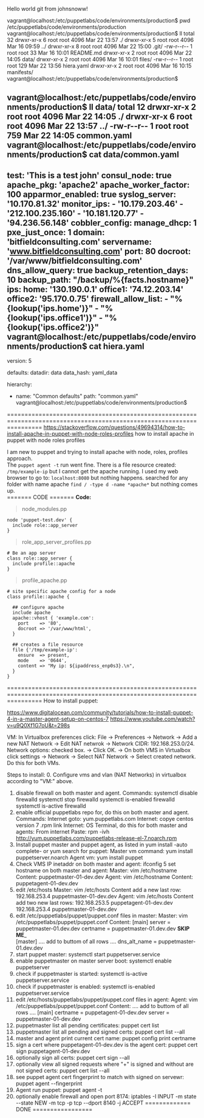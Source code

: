 Hello world git from johnsnoww!


vagrant@localhost:/etc/puppetlabs/code/environments/production$ pwd
/etc/puppetlabs/code/environments/production
vagrant@localhost:/etc/puppetlabs/code/environments/production$ ll
total 32
drwxr-xr-x 6 root root 4096 Mar 22 13:57 ./
drwxr-xr-x 5 root root 4096 Mar 16 09:59 ../
drwxr-xr-x 8 root root 4096 Mar 22 15:00 .git/
-rw-r--r-- 1 root root   33 Mar 16 10:01 README.md
drwxr-xr-x 2 root root 4096 Mar 22 14:05 data/
drwxr-xr-x 2 root root 4096 Mar 16 10:01 files/
-rw-r--r-- 1 root root  129 Mar 22 13:56 hiera.yaml
drwxr-xr-x 2 root root 4096 Mar 16 10:15 manifests/
vagrant@localhost:/etc/puppetlabs/code/environments/production$ 

vagrant@localhost:/etc/puppetlabs/code/environments/production$ ll data/
total 12
drwxr-xr-x 2 root root 4096 Mar 22 14:05 ./
drwxr-xr-x 6 root root 4096 Mar 22 13:57 ../
-rw-r--r-- 1 root root  759 Mar 22 14:05 common.yaml
vagrant@localhost:/etc/puppetlabs/code/environments/production$ cat data/common.yaml 
---
  test: 'This is a test john'
  consul_node: true
  apache_pkg: 'apache2'
  apache_worker_factor: 100
  apparmor_enabled: true
  syslog_server: '10.170.81.32'
  monitor_ips:
    - '10.179.203.46'
    - '212.100.235.160'
    - '10.181.120.77'
    - '94.236.56.148'
  cobbler_config:
    manage_dhcp: 1
    pxe_just_once: 1
  domain: 'bitfieldconsulting.com'
  servername: 'www.bitfieldconsulting.com'
  port: 80
  docroot: '/var/www/bitfieldconsulting.com'
  dns_allow_query: true
  backup_retention_days: 10
  backup_path: "/backup/%{facts.hostname}"
  ips:
    home: '130.190.0.1'
    office1: '74.12.203.14'
    office2: '95.170.0.75'
  firewall_allow_list:
    - "%{lookup('ips.home')}"
    - "%{lookup('ips.office1')}"
    - "%{lookup('ips.office2')}"
vagrant@localhost:/etc/puppetlabs/code/environments/production$ cat hiera.yaml 
---
version: 5

defaults:
  datadir: data
  data_hash: yaml_data

hierarchy:
  - name: "Common defaults"
    path: "common.yaml"
vagrant@localhost:/etc/puppetlabs/code/environments/production$ 



======================================================================================================================
https://stackoverflow.com/questions/49694314/how-to-install-apache-in-puppet-with-node-roles-profiles
how to install apache in puppet with node roles profiles

I am new to puppet and trying to install apache with node, roles, profiles approach. <br> The `puppet agent -t` run went fine. There is a file resource created: `/tmp/example-ip` but I cannot get the apache running. I used my web browser to go to: `localhost:8080` but nothing happens. searched for any folder with name apache `find / -type d -name *apache*` but nothing comes up. <br>
======= CODE =======
**Code:**

> node_modules.pp

    node 'puppet-test.dev' {
      include role::app_server
    }

> role_app_server_profiles.pp

    # Be an app server
    class role::app_server {
      include profile::apache
    }

> profile_apache.pp

    # site specific apache config for a node
    class profile::apache {
    
      ## configure apache 
      include apache
      apache::vhost { 'example.com':
        port    => '80',
        docroot => '/var/www/html',
      }
    
      ## creates a file resource
      file {'/tmp/example-ip':
        ensure  => present,
        mode    => '0644',
        content => "My ip: ${ipaddress_enp0s3}.\n",
      }
    }

======================================================================================================================
How to install puppet:

https://www.digitalocean.com/community/tutorials/how-to-install-puppet-4-in-a-master-agent-setup-on-centos-7 
https://www.youtube.com/watch?v=u9Q0Xf1G7oU&t=298s

VM: In Virtualbox preferences click: File -> Preferences -> Network -> Add a new NAT Network -> Edit NAT netwrok -> Network CIDR: 192.168.253.0/24. Network options: checked box. -> Click OK. -> On both VMS in Virtualbox click settings -> Network -> Select NAT Network -> Select created network. Do this for both VMs.

Steps to install: 
0. Configure vms and vlan (NAT Networks) in virtualbox according to "VM:" above. 
1. disable firewall on both master and agent. Commands: 
    systemctl disable firewalld
    systemctl stop firewalld
    systemctl is-enabled firewalld
    systemctl is-active firewalld
2.  enable official puppetlabs repo for, do this on both master and agent. Commands: 
    Internet goto: yum.puppetlabs.com
    Internet: copye centos version 7 .rpm link
    Internet: OS Terminal, do this for both master and agents: 
    From internet Paste: rpm -ivh http://yum.puppetlabs.com/puppetlabs-release-el-7.noarch.rpm
3.  Install puppet master and puppet agent, as listed in yum install -auto complete- or yum search for puppet:
    Master vm command: yum install puppetserver.noarch
    Agent vm: yum install puppet
4.  Check VMS IP inetaddr on both master and agent: ifconfig
5   set hostname on both master and agent:
    Master: vim /etc/hostname
    Content:
            puppetmaster-01-dev.dev
    Agent: vim /etc/hostname
    Content: 
            puppetagent-01-dev.dev
6.  edit /etc/hosts
    Master: vim /etc/hosts
    Content add a new last row: 
            192.168.253.4 puppetmaster-01-dev.dev
    Agent: vim /etc/hosts
    Content add two new last rows: 
            192.168.253.5 puppetagent-01-dev.dev
            192.168.253.4 puppetmaster-01-dev.dev
7.  edit /etc/puppetlabs/puppet/puppet.conf files in master:
    Master: vim /etc/puppetlabs/puppet/puppet.conf
    Content: 
            [main]
            server = puppetmaster-01.dev.dev
            certname = puppetmaster-01.dev.dev
__SKIP ME___            
            [master]
            .... add to buttom of all rows ....
            dns_alt_name = puppetmaster-01.dev.dev
8.  start puppet master: systemctl start puppetserver.service
9.  enable puppetmaster on master server boot: systemctl enable puppetserver
10. check if puppetmaster is started: systemctl is-active puppetserver.service
11. check if puppetmaster is enabled: systemctl is-enabled puppetserver.service
12. edit /etc/hosts/puppetlabs/puppet/puppet.conf files in agent: 
    Agent: vim /etc/puppetlabs/puppet/puppet.conf
    Content: 
            .... add to buttom of all rows ....
            [main]
            certname = puppetagent-01-dev.dev
            server = puppetmaster-01-dev.dev
13. puppetmaster list all pending certificates: puppet cert list
14. puppetmaster list all pending and signed certs: puppet cert list --all
15. master and agent print current cert name: puppet config print certname
16. sign a cert where puppetagent-01-dev.dev is the agent cert: puppet cert sign puppetagent-01-dev.dev
17. optionally sign all certs: puppet cert sign --all
18. optionally view all signed requests where "+" is signed and without are not signed certs: puppet cert list --all
19. see puppet agent cert fingerprint to match with signed on servewr: puppet agent --fingerprint
20. Agent run puppet: puppet agent -t
21. optionally enable firewall and open port 8174: iptables -I INPUT -m state --state NEW -m tcp -p tcp --dport 8140 -j ACCEPT
============= DONE =================
            
    

